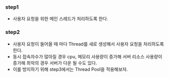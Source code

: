 
### step1
- 사용자 요청을 위한 메인 스레드가 처리하도록 한다.

### step2
- 사용자 요청이 들어올 때 마다 Thread를 새로 생성해서 사용자 요청을 처리하도록 한다.
- 동시 접속자수가 많아질 경우 cpu, 메모리 사용량이 증가해 서버 리소스 사용량이 증가해 최악의 경우 서버가 다운 될 수도 있다.
- 이를 방지하기 위해 step3에서는 Thread Pool을 적용해보자.

